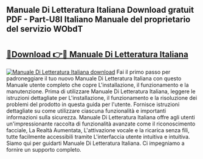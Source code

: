 ## Manuale Di Letteratura Italiana Download gratuit PDF - Part-U8I Italiano Manuale del proprietario del servizio WObdT

# <h2><a href="http://dfbubr.blite.top/?on=Manuale+Di+Letteratura+Italiana">🔗Download 👉🔴 Manuale Di Letteratura Italiana</a></h2>

[![Manuale Di Letteratura Italiana download](https://i.imgur.com/lujVjoI.png)](http://dfbubr.blite.top/?on=Manuale+Di+Letteratura+Italiana)
Fai il primo passo per padroneggiare il tuo nuovo Manuale Di Letteratura Italiana con questo Manuale utente completo che copre L'installazione, il funzionamento e la manutenzione. Prima di utilizzare Manuale Di Letteratura Italiana, leggere le istruzioni dettagliate per L'installazione, il funzionamento e la risoluzione dei problemi del prodotto in questa guida per l'utente. Fornisce istruzioni dettagliate su come utilizzare ciascuna funzionalità e importanti informazioni sulla sicurezza. Manuale Di Letteratura Italiana offre agli utenti un'impressionante raccolta di funzionalità avanzate come il riconoscimento facciale, La Realtà Aumentata, L'attivazione vocale e la ricarica senza fili, tutte facilmente accessibili tramite L'interfaccia utente intuitiva e intuitiva. Siamo qui per guidarti Manuale Di Letteratura Italiana. Ci impegniamo a fornire un supporto completo.
